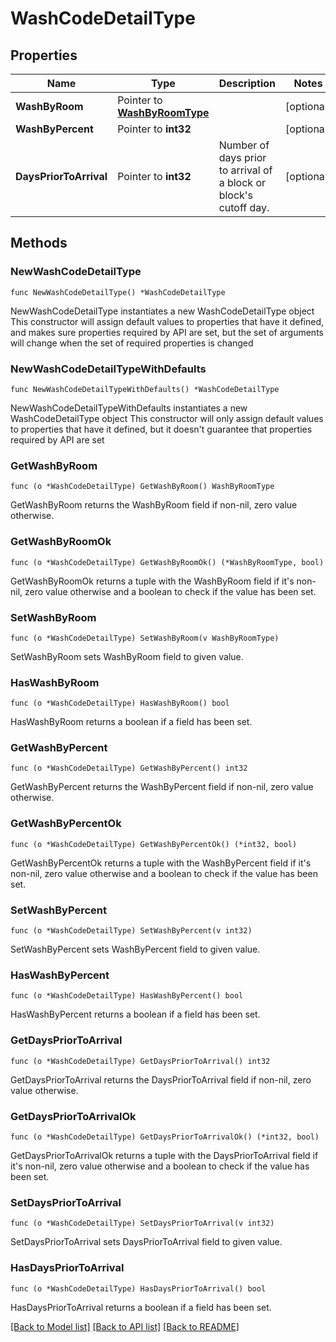 # WashCodeDetailType

## Properties

Name | Type | Description | Notes
------------ | ------------- | ------------- | -------------
**WashByRoom** | Pointer to [**WashByRoomType**](WashByRoomType.md) |  | [optional] 
**WashByPercent** | Pointer to **int32** |  | [optional] 
**DaysPriorToArrival** | Pointer to **int32** | Number of days prior to arrival of a block or block&#39;s cutoff day. | [optional] 

## Methods

### NewWashCodeDetailType

`func NewWashCodeDetailType() *WashCodeDetailType`

NewWashCodeDetailType instantiates a new WashCodeDetailType object
This constructor will assign default values to properties that have it defined,
and makes sure properties required by API are set, but the set of arguments
will change when the set of required properties is changed

### NewWashCodeDetailTypeWithDefaults

`func NewWashCodeDetailTypeWithDefaults() *WashCodeDetailType`

NewWashCodeDetailTypeWithDefaults instantiates a new WashCodeDetailType object
This constructor will only assign default values to properties that have it defined,
but it doesn't guarantee that properties required by API are set

### GetWashByRoom

`func (o *WashCodeDetailType) GetWashByRoom() WashByRoomType`

GetWashByRoom returns the WashByRoom field if non-nil, zero value otherwise.

### GetWashByRoomOk

`func (o *WashCodeDetailType) GetWashByRoomOk() (*WashByRoomType, bool)`

GetWashByRoomOk returns a tuple with the WashByRoom field if it's non-nil, zero value otherwise
and a boolean to check if the value has been set.

### SetWashByRoom

`func (o *WashCodeDetailType) SetWashByRoom(v WashByRoomType)`

SetWashByRoom sets WashByRoom field to given value.

### HasWashByRoom

`func (o *WashCodeDetailType) HasWashByRoom() bool`

HasWashByRoom returns a boolean if a field has been set.

### GetWashByPercent

`func (o *WashCodeDetailType) GetWashByPercent() int32`

GetWashByPercent returns the WashByPercent field if non-nil, zero value otherwise.

### GetWashByPercentOk

`func (o *WashCodeDetailType) GetWashByPercentOk() (*int32, bool)`

GetWashByPercentOk returns a tuple with the WashByPercent field if it's non-nil, zero value otherwise
and a boolean to check if the value has been set.

### SetWashByPercent

`func (o *WashCodeDetailType) SetWashByPercent(v int32)`

SetWashByPercent sets WashByPercent field to given value.

### HasWashByPercent

`func (o *WashCodeDetailType) HasWashByPercent() bool`

HasWashByPercent returns a boolean if a field has been set.

### GetDaysPriorToArrival

`func (o *WashCodeDetailType) GetDaysPriorToArrival() int32`

GetDaysPriorToArrival returns the DaysPriorToArrival field if non-nil, zero value otherwise.

### GetDaysPriorToArrivalOk

`func (o *WashCodeDetailType) GetDaysPriorToArrivalOk() (*int32, bool)`

GetDaysPriorToArrivalOk returns a tuple with the DaysPriorToArrival field if it's non-nil, zero value otherwise
and a boolean to check if the value has been set.

### SetDaysPriorToArrival

`func (o *WashCodeDetailType) SetDaysPriorToArrival(v int32)`

SetDaysPriorToArrival sets DaysPriorToArrival field to given value.

### HasDaysPriorToArrival

`func (o *WashCodeDetailType) HasDaysPriorToArrival() bool`

HasDaysPriorToArrival returns a boolean if a field has been set.


[[Back to Model list]](../README.md#documentation-for-models) [[Back to API list]](../README.md#documentation-for-api-endpoints) [[Back to README]](../README.md)


